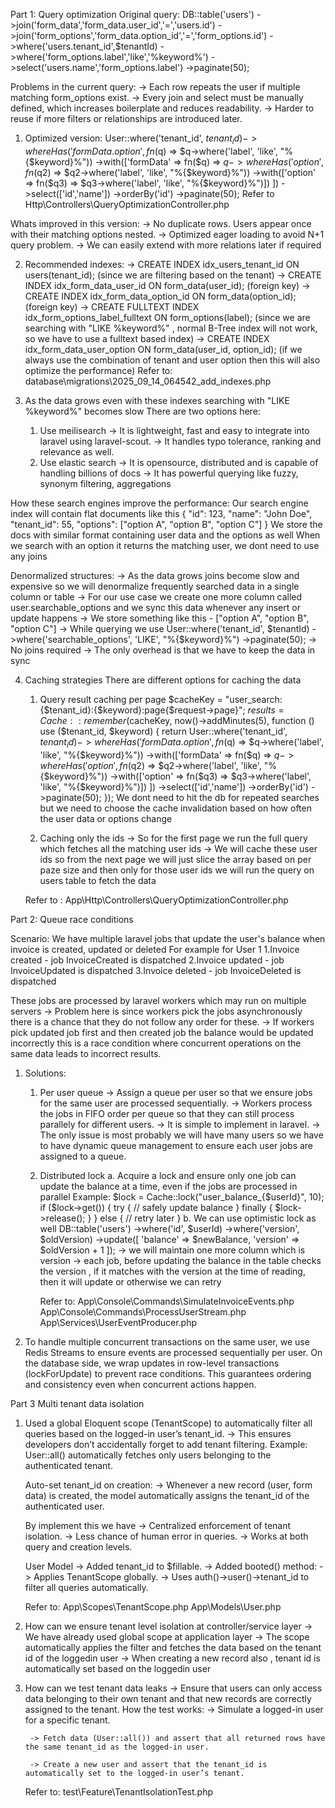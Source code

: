 Part 1: Query optimization
Original query:
        DB::table('users')
        ->join('form_data','form_data.user_id','=','users.id')
        ->join('form_options','form_data.option_id','=','form_options.id')
        ->where('users.tenant_id',$tenantId)
        ->where('form_options.label','like','%keyword%')
        ->select('users.name','form_options.label')
        ->paginate(50);

Problems in the current query:
    -> Each row repeats the user if multiple matching form_options exist.
    -> Every join and select must be manually defined, which increases boilerplate and reduces readability.
    -> Harder to reuse if more filters or relationships are introduced later.
    
1. Optimized version: 
            User::where('tenant_id', $tenant_id)
            ->whereHas('formData.option', fn($q) =>
                $q->where('label', 'like', "%{$keyword}%"))
            ->with(['formData' => fn($q) =>
                $q->whereHas('option', fn($q2) =>
                    $q2->where('label', 'like', "%{$keyword}%"))
                ->with(['option' => fn($q3) =>
                    $q3->where('label', 'like', "%{$keyword}%")])
            ])
            ->select(['id','name'])
            ->orderBy('id')
            ->paginate(50);
    Refer to Http\Controllers\QueryOptimizationController.php

Whats improved in this version: 
    -> No duplicate rows. Users appear once with their matching options nested.
    -> Optimized eager loading to avoid N+1 query problem. 
    -> We can easily extend with more relations later if required


2. Recommended indexes:
    -> CREATE INDEX idx_users_tenant_id ON users(tenant_id); (since we are filtering based on the tenant)
    -> CREATE INDEX idx_form_data_user_id ON form_data(user_id); (foreign key)
    -> CREATE INDEX idx_form_data_option_id ON form_data(option_id); (foreign key)
    -> CREATE FULLTEXT INDEX idx_form_options_label_fulltext ON form_options(label); (since we are searching with "LIKE %keyword%" , normal B-Tree index will not work, so we have to use a fulltext based index)
    -> CREATE INDEX idx_form_data_user_option ON form_data(user_id, option_id); (if we always use the combination of tenant and user option then this will also optimize the performance)
    Refer to: database\migrations\2025_09_14_064542_add_indexes.php

3. As the data grows even with these indexes searching with "LIKE %keyword%" becomes slow
There are two options here:
    1. Use meilisearch
        -> It is lightweight, fast and easy to integrate into laravel using laravel-scout.
        -> It handles typo tolerance, ranking and relevance as well.
    2. Use elastic search
        -> It is opensource, distributed and is capable of handling billions of docs
        -> It has powerful querying like fuzzy, synonym filtering, aggregations

How these search engines improve the performance: 
Our search engine index will contain flat documents like this 
{
  "id": 123,
  "name": "John Doe",
  "tenant_id": 55,
  "options": ["option A", "option B", "option C"]
}
We store the docs with similar format containing user data and the options as well
When we search with an option it returns the matching user, we dont need to use any joins

Denormalized structures:
    -> As the data grows joins become slow and expensive so we will denormalize frequently searched data in a single column or table
    -> For our use case we create one more column called user.searchable_options
    and we sync this data whenever any insert or update happens
    -> We store something like this - ["option A", "option B", "option C"]
    -> While querying we use 
        User::where('tenant_id', $tenantId)
            ->where('searchable_options', 'LIKE', "%{$keyword}%")
            ->paginate(50);
    -> No joins required
    -> The only overhead is that we have to keep the data in sync

4. Caching strategies
There are different options for caching the data
    1. Query result caching per page
    $cacheKey = "user_search:{$tenant_id}:{$keyword}:page{$request->page}";
    $results = Cache::remember($cacheKey, now()->addMinutes(5), function () use ($tenant_id, $keyword) {
    return User::where('tenant_id', $tenant_id)
            ->whereHas('formData.option', fn($q) =>
                $q->where('label', 'like', "%{$keyword}%"))
            ->with(['formData' => fn($q) =>
                $q->whereHas('option', fn($q2) =>
                    $q2->where('label', 'like', "%{$keyword}%"))
                ->with(['option' => fn($q3) =>
                    $q3->where('label', 'like', "%{$keyword}%")])
            ])
            ->select(['id','name'])
            ->orderBy('id')
            ->paginate(50); 
    });
    We dont need to hit the db for repeated searches but we need to choose the cache invalidation based on how often the user data or options change

    2. Caching only the ids
        ->  So for the first page we run the full query which fetches all the matching user ids
        -> We will cache these user ids so from the next page we will just slice the array based on per paze size and then only for those user ids we will run the query on users table to fetch the data

    Refer to : App\Http\Controllers\QueryOptimizationController.php

Part 2: Queue race conditions

Scenario:
We have multiple laravel jobs that update the user's balance when invoice is created, updated or deleted
For example for User 1
1.Invoice created - job InvoiceCreated is dispatched
2.Invoice updated - job InvoiceUpdated is dispatched
3.Invoice deleted - job InvoiceDeleted is dispatched

These jobs are processed by laravel workers which may run on multiple servers
-> Problem here is since workers pick the jobs asynchronously there is a chance that they do not follow any order for these.
-> If workers pick updated job first and then created job the balance would be updated incorrectly this is a race condition where concurrent operations on the same data leads to incorrect results.

1. Solutions:
    1. Per user queue
        -> Assign a queue per user so that we ensure jobs for the same user are processed sequentially.
        -> Workers process the jobs in FIFO order per queue so that they can still process parallely for different users.
        -> It is simple to implement in laravel.
        -> The only issue is most probably we will have many users so we have to have dynamic queue management to ensure each user jobs are assigned to a queue.

    2. Distributed lock
        a. Acquire a lock and ensure only one job can update the balance at a time, even if the jobs are processed in parallel
            Example: $lock = Cache::lock("user_balance_{$userId}", 10);
            if ($lock->get()) {
                try {
                    // safely update balance
                } finally {
                    $lock->release();
                }
            } else {
                // retry later
            }
        b. We can use optimistic lock as well
            DB::table('users')
            ->where('id', $userId)
            ->where('version', $oldVersion)
            ->update([
                'balance' => $newBalance,
                'version' => $oldVersion + 1
            ]);
            -> we will maintain one more column which is version
            -> each job, before updating the balance in the table checks the version , if it matches with the version at the time of reading, then it will update or otherwise we can retry 

        Refer to:
        App\Console\Commands\SimulateInvoiceEvents.php
        App\Console\Commands\ProcessUserStream.php
        App\Services\UserEventProducer.php

2. To handle multiple concurrent transactions on the same user, we use Redis Streams to ensure events are processed sequentially per user. On the database side, we wrap updates in row-level transactions (lockForUpdate) to prevent race conditions. This guarantees ordering and consistency even when concurrent actions happen.
 


Part 3 Multi tenant data isolation

1. Used a global Eloquent scope (TenantScope) to automatically filter all queries based on the logged-in user’s tenant_id.
    -> This ensures developers don’t accidentally forget to add tenant filtering.
    Example: User::all() automatically fetches only users belonging to the authenticated tenant.

    Auto-set tenant_id on creation:
    -> Whenever a new record (user, form data) is created, the model automatically assigns the tenant_id of the authenticated user.

    By implement this we have
        -> Centralized enforcement of tenant isolation.
        -> Less chance of human error in queries.
        -> Works at both query and creation levels.

    User Model
    -> Added tenant_id to $fillable.
    -> Added booted() method:
    -> Applies TenantScope globally.
    -> Uses auth()->user()->tenant_id to filter all queries automatically.

    Refer to: App\Scopes\TenantScope.php
    App\Models\User.php

2. How can we ensure tenant level isolation at controller/service layer
    -> We have already used global scope at application layer
    -> The scope automatically applies the filter and fetches the data based on the tenant id of the loggedin user
    -> When creating a new record also , tenant id is automatically set based on the loggedin user

3. How can we test tenant data leaks
    -> Ensure that users can only access data belonging to their own tenant and that new records are correctly assigned to the tenant.
    How the test works:
        -> Simulate a logged-in user for a specific tenant.

        -> Fetch data (User::all()) and assert that all returned rows have the same tenant_id as the logged-in user.

        -> Create a new user and assert that the tenant_id is automatically set to the logged-in user’s tenant.
    
    Refer to: test\Feature\TenantIsolationTest.php

